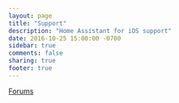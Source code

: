 ```yaml
---
layout: page
title: "Support"
description: "Home Assistant for iOS support"
date: 2016-10-25 15:00:00 -0700
sidebar: true
comments: false
sharing: true
footer: true
---
```


[Forums](https://community.home-assistant.io/c/ios)
